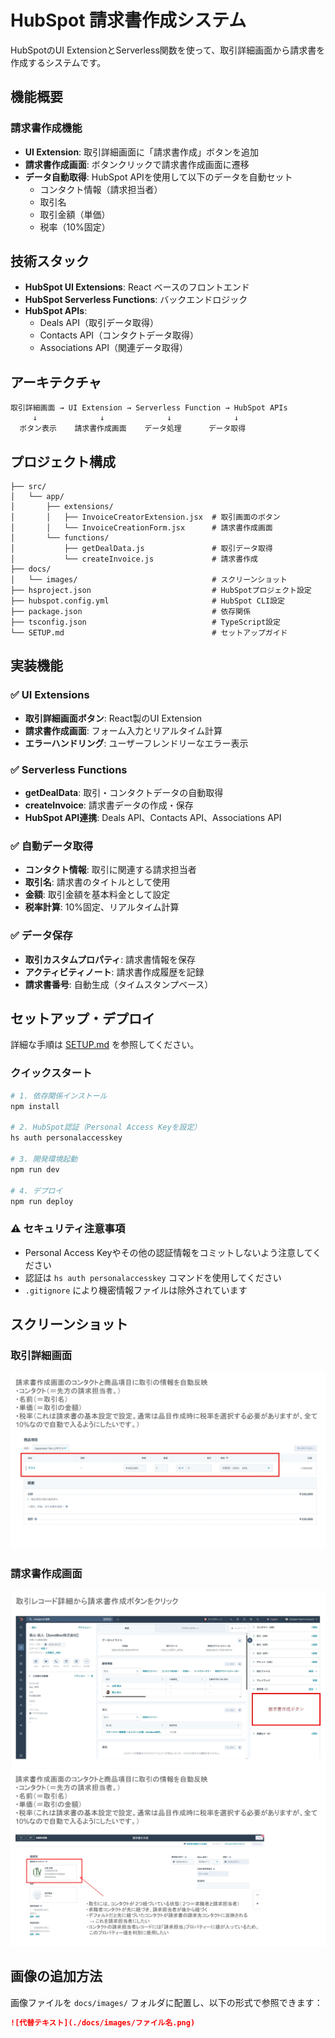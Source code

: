 # HubSpot 請求書作成システム

HubSpotのUI ExtensionとServerless関数を使って、取引詳細画面から請求書を作成するシステムです。

## 機能概要

### 請求書作成機能
- **UI Extension**: 取引詳細画面に「請求書作成」ボタンを追加
- **請求書作成画面**: ボタンクリックで請求書作成画面に遷移
- **データ自動取得**: HubSpot APIを使用して以下のデータを自動セット
  - コンタクト情報（請求担当者）
  - 取引名
  - 取引金額（単価）
  - 税率（10%固定）

## 技術スタック

- **HubSpot UI Extensions**: React ベースのフロントエンド
- **HubSpot Serverless Functions**: バックエンドロジック
- **HubSpot APIs**: 
  - Deals API（取引データ取得）
  - Contacts API（コンタクトデータ取得）
  - Associations API（関連データ取得）

## アーキテクチャ

```
取引詳細画面 → UI Extension → Serverless Function → HubSpot APIs
     ↓              ↓              ↓              ↓
  ボタン表示    請求書作成画面    データ処理      データ取得
```

## プロジェクト構成

```
├── src/
│   └── app/
│       ├── extensions/
│       │   ├── InvoiceCreatorExtension.jsx  # 取引画面のボタン
│       │   └── InvoiceCreationForm.jsx      # 請求書作成画面
│       └── functions/
│           ├── getDealData.js               # 取引データ取得
│           └── createInvoice.js             # 請求書作成
├── docs/
│   └── images/                              # スクリーンショット
├── hsproject.json                           # HubSpotプロジェクト設定
├── hubspot.config.yml                       # HubSpot CLI設定
├── package.json                             # 依存関係
├── tsconfig.json                            # TypeScript設定
└── SETUP.md                                 # セットアップガイド
```

## 実装機能

### ✅ UI Extensions
- **取引詳細画面ボタン**: React製のUI Extension
- **請求書作成画面**: フォーム入力とリアルタイム計算
- **エラーハンドリング**: ユーザーフレンドリーなエラー表示

### ✅ Serverless Functions
- **getDealData**: 取引・コンタクトデータの自動取得
- **createInvoice**: 請求書データの作成・保存
- **HubSpot API連携**: Deals API、Contacts API、Associations API

### ✅ 自動データ取得
- **コンタクト情報**: 取引に関連する請求担当者
- **取引名**: 請求書のタイトルとして使用
- **金額**: 取引金額を基本料金として設定
- **税率計算**: 10%固定、リアルタイム計算

### ✅ データ保存
- **取引カスタムプロパティ**: 請求書情報を保存
- **アクティビティノート**: 請求書作成履歴を記録
- **請求書番号**: 自動生成（タイムスタンプベース）

## セットアップ・デプロイ

詳細な手順は [SETUP.md](./SETUP.md) を参照してください。

### クイックスタート

```bash
# 1. 依存関係インストール
npm install

# 2. HubSpot認証（Personal Access Keyを設定）
hs auth personalaccesskey

# 3. 開発環境起動
npm run dev

# 4. デプロイ
npm run deploy
```

### ⚠️ セキュリティ注意事項

- Personal Access Keyやその他の認証情報をコミットしないよう注意してください
- 認証は `hs auth personalaccesskey` コマンドを使用してください
- `.gitignore` により機密情報ファイルは除外されています

## スクリーンショット

### 取引詳細画面
![取引詳細画面](./docs/images/spec1.jpeg)

### 請求書作成画面
![請求書作成画面1](./docs/images/spec2.jpeg)
![請求書作成画面2](./docs/images/spec3.jpeg)

## 画像の追加方法

画像ファイルを `docs/images/` フォルダに配置し、以下の形式で参照できます：

```markdown
![代替テキスト](./docs/images/ファイル名.png)
```

